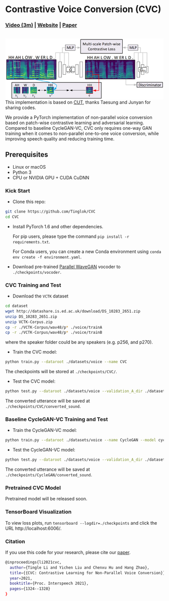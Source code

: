 

# Contrastive Voice Conversion (CVC)

###  [Video (3m)](https://youtu.be/bIxrmISaqbQ) |   [Website](https://tinglok.netlify.app/files/cvc) |   [Paper](https://arxiv.org/abs/2011.00782)
<br>

<img src='figs/CVC.jpg' align="right" width=960>

<br><br><br><br>

This implementation is based on [CUT](https://github.com/taesungp/contrastive-unpaired-translation), thanks Taesung and Junyan for sharing codes.

We provide a PyTorch implementation of non-parallel voice conversion based on patch-wise contrastive learning and adversarial learning. Compared to baseline CycleGAN-VC, CVC only requires one-way GAN training when it comes to non-parallel one-to-one voice conversion, while improving speech quality and reducing training time. 

## Prerequisites
- Linux or macOS
- Python 3
- CPU or NVIDIA GPU + CUDA CuDNN

### Kick Start

- Clone this repo:
```bash
git clone https://github.com/Tinglok/CVC
cd CVC
```

- Install PyTorch 1.6 and other dependencies.

  For pip users, please type the command `pip install -r requirements.txt`.

  For Conda users,  you can create a new Conda environment using `conda env create -f environment.yaml`.
  
- Download pre-trained [Parallel WaveGAN](https://drive.google.com/drive/folders/1qoocM-VQZpjbv5B-zVJpdraazGcPL0So?usp=drive_open) vocoder to `./checkpoints/vocoder`.


### CVC Training and Test

- Download the `VCTK` dataset
```bash
cd dataset
wget http://datashare.is.ed.ac.uk/download/DS_10283_2651.zip
unzip DS_10283_2651.zip
unzip VCTK-Corpus.zip
cp -r ./VCTK-Corpus/wav48/p* ./voice/trainA
cp -r ./VCTK-Corpus/wav48/p* ./voice/trainB
```
where the speaker folder could be any speakers (e.g. p256, and p270).

- Train the CVC model:
```bash
python train.py --dataroot ./datasets/voice --name CVC
```
The checkpoints will be stored at `./checkpoints/CVC/`.

- Test the CVC model:
```bash
python test.py --dataroot ./datasets/voice --validation_A_dir ./datasets/voice/trainA --output_A_dir ./checkpoints/CVC/converted_sound
```

The converted utterance will be saved at `./checkpoints/CVC/converted_sound`.

### Baseline CycleGAN-VC Training and Test

- Train the CycleGAN-VC model:
```bash
python train.py --dataroot ./datasets/voice --name CycleGAN --model cycle_gan
```
- Test the CycleGAN-VC model:
```bash
python test.py --dataroot ./datasets/voice --validation_A_dir ./datasets/voice/trainA --output_A_dir ./checkpoints/CycleGAN/converted_sound --model cycle_gan
```

The converted utterance will be saved at `./checkpoints/CycleGAN/converted_sound`.

### Pretrained CVC  Model 

Pretrained model will be released soon.

### TensorBoard Visualization

To view loss plots, run `tensorboard --logdir=./checkpoints` and click the URL http://localhost:6006/.

### Citation

If you use this code for your research, please cite our [paper](https://arxiv.org/abs/2011.00782).

```bash
@inproceedings{li2021cvc,
  author={Tingle Li and Yichen Liu and Chenxu Hu and Hang Zhao},
  title={{CVC: Contrastive Learning for Non-Parallel Voice Conversion}},
  year=2021,
  booktitle={Proc. Interspeech 2021},
  pages={1324--1328}
}
```
